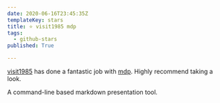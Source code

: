 ```yaml
---
date: 2020-06-16T23:45:35Z
templateKey: stars
title: ⭐ visit1985 mdp
tags:
  - github-stars
published: True

---
```


[visit1985](https://github.com/visit1985) has done a fantastic job with [mdp](https://github.com/visit1985/mdp). Highly recommend taking a look.

A command-line based markdown presentation tool.
